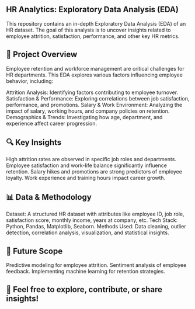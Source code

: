  ## HR Analytics: Exploratory Data Analysis (EDA)
This repository contains an in-depth Exploratory Data Analysis (EDA) of an HR dataset. The goal of this analysis is to uncover insights related to employee attrition, satisfaction, performance, and other key HR metrics.

## 📌 Project Overview
Employee retention and workforce management are critical challenges for HR departments. This EDA explores various factors influencing employee behavior, including:

Attrition Analysis: Identifying factors contributing to employee turnover.
Satisfaction & Performance: Exploring correlations between job satisfaction, performance, and promotions.
Salary & Work Environment: Analyzing the impact of salary, working hours, and company policies on retention.
Demographics & Trends: Investigating how age, department, and experience affect career progression.

## 🔍 Key Insights
High attrition rates are observed in specific job roles and departments.
Employee satisfaction and work-life balance significantly influence retention.
Salary hikes and promotions are strong predictors of employee loyalty.
Work experience and training hours impact career growth.

## 📊 Data & Methodology
Dataset: A structured HR dataset with attributes like employee ID, job role, satisfaction score, monthly income, years at company, etc.
Tech Stack: Python, Pandas, Matplotlib, Seaborn.
Methods Used: Data cleaning, outlier detection, correlation analysis, visualization, and statistical insights.


## 🚀 Future Scope
Predictive modeling for employee attrition.
Sentiment analysis of employee feedback.
Implementing machine learning for retention strategies.


## 🔗 Feel free to explore, contribute, or share insights!

